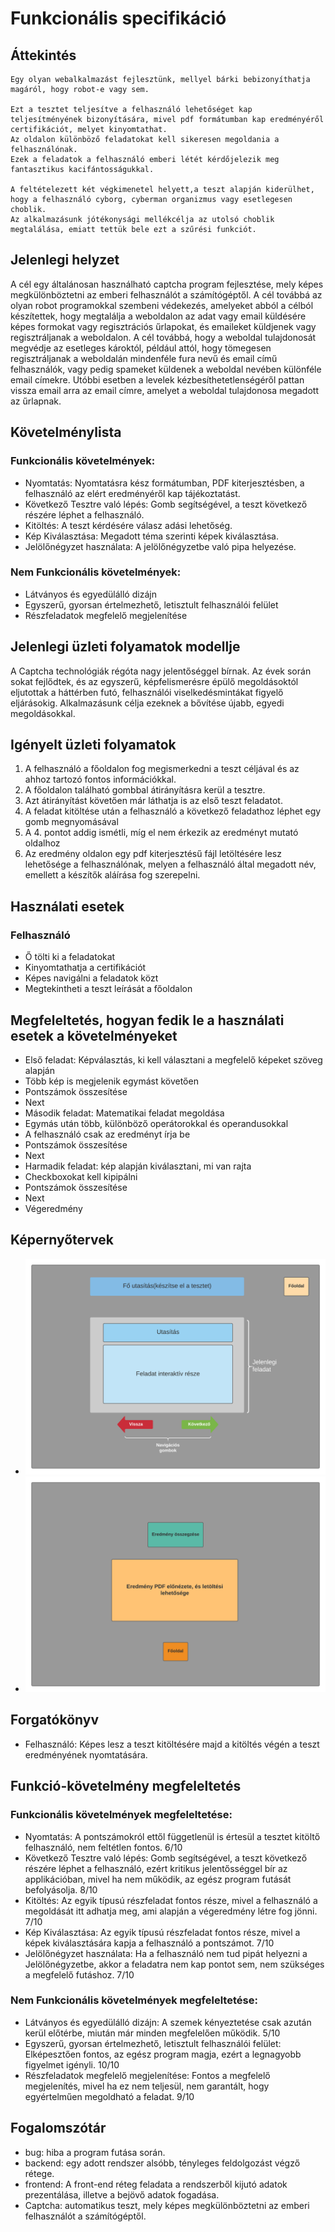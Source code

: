 # Funkcionális specifikáció
##  Áttekintés
    Egy olyan webalkalmazást fejlesztünk, mellyel bárki bebizonyíthatja magáról, hogy robot-e vagy sem. 
    
    Ezt a tesztet teljesítve a felhasználó lehetőséget kap teljesítményének bizonyítására, mivel pdf formátumban kap eredményéről certifikációt, melyet kinyomtathat. 
    Az oldalon különböző feladatokat kell sikeresen megoldania a felhasználónak. 
    Ezek a feladatok a felhasználó emberi létét kérdőjelezik meg fantasztikus kacifántosságukkal. 
    
    A feltételezett két végkimenetel helyett,a teszt alapján kiderülhet, hogy a felhasználó cyborg, cyberman organizmus vagy esetlegesen choblik. 
    Az alkalmazásunk jótékonysági mellékcélja az utolsó choblik megtalálása, emiatt tettük bele ezt a szűrési funkciót.
## Jelenlegi helyzet
A cél egy általánosan használható captcha program fejlesztése, mely képes megkülönböztetni
az emberi felhasználót a számítógéptől. A cél továbbá az olyan robot programokkal szembeni védekezés, 
amelyeket abból a célból készítettek, hogy megtalálja a weboldalon az adat 
vagy email küldésére képes formokat vagy regisztrációs űrlapokat, és emaileket küldjenek vagy regisztráljanak a weboldalon.
A cél továbbá, hogy a weboldal tulajdonosát megvédje az esetleges károktól, például attól, 
hogy tömegesen regisztráljanak a weboldalán mindenféle fura nevű és email című felhasználók, 
vagy pedig spameket küldenek a weboldal nevében különféle email címekre. 
Utóbbi esetben a levelek kézbesíthetetlenségéről pattan vissza email arra az email címre, 
amelyet a weboldal tulajdonosa megadott az űrlapnak.

## Követelménylista
### Funkcionális követelmények:
- Nyomtatás: Nyomtatásra kész formátumban, PDF kiterjesztésben, a felhasználó az elért eredményéről kap tájékoztatást.
- Következő Tesztre való lépés: Gomb segítségével, a teszt következő részére léphet a felhasználó.
- Kitöltés: A teszt kérdésére válasz adási lehetőség.
- Kép Kiválasztása: Megadott téma szerinti képek kiválasztása.
- Jelölőnégyzet használata: A jelölőnégyzetbe való pipa helyezése.

### Nem Funkcionális követelmények:
- Látványos és egyedülálló dizájn
- Egyszerű, gyorsan értelmezhető, letisztult felhasználói felület
- Részfeladatok megfelelő megjelenítése

## Jelenlegi üzleti folyamatok modellje
A Captcha technológiák régóta nagy jelentőséggel bírnak. Az évek során sokat fejlődtek, és az egyszerű, képfelismerésre épülő megoldásoktól eljutottak a 
háttérben futó, felhasználói viselkedésmintákat figyelő eljárásokig. Alkalmazásunk célja ezeknek a bővítése újabb, egyedi megoldásokkal.

## Igényelt üzleti folyamatok
1. A felhasználó a főoldalon fog megismerkedni a teszt céljával és az ahhoz tartozó fontos információkkal.
2. A főoldalon található gombbal átirányításra kerül a tesztre.
3. Azt átirányítást követően már láthatja is az első teszt feladatot.
4. A feladat kitöltése után a felhasználó a következő feladathoz léphet egy gomb megnyomásával
5. A 4. pontot addig ismétli, míg el nem érkezik az eredményt mutató oldalhoz
6. Az eredmény oldalon egy pdf kiterjesztésű fájl letöltésére lesz lehetősége a felhasználónak, melyen a felhasználó által megadott név, emellett a készítők aláírása fog szerepelni.

## Használati esetek
### Felhasználó
- Ő tölti ki a feladatokat
- Kinyomtathatja a certifikációt
- Képes navigálni a feladatok közt
- Megtekintheti a teszt leírását a főoldalon
## Megfeleltetés, hogyan fedik le a használati esetek a követelményeket
- Első feladat: Képválasztás, ki kell választani a megfelelő képeket szöveg alapján
- Több kép is megjelenik egymást követően
- Pontszámok összesítése
- Next
- Második feladat: Matematikai feladat megoldása
- Egymás után több, különböző operátorokkal és operandusokkal
- A felhasználó csak az eredményt írja be
- Pontszámok összesítése
- Next
- Harmadik feladat: kép alapján kiválasztani, mi van rajta
- Checkboxokat kell kipipálni
- Pontszámok összesítése
- Next
- Végeredmény

## Képernyőtervek
- ![Teszt](teszt.png)
- ![Eredmény](eredmeny.png)

## Forgatókönyv
- Felhasználó: Képes lesz a teszt kitöltésére majd a kitöltés végén a teszt eredményének nyomtatására.

## Funkció-követelmény megfeleltetés
### Funkcionális követelmények megfeleltetése:
- Nyomtatás: A pontszámokról ettől függetlenül is értesül a tesztet kitöltő felhasználó, nem feltétlen fontos. 6/10
- Következő Tesztre való lépés: Gomb segítségével, a teszt következő részére léphet a felhasználó, ezért kritikus jelentősséggel bír az applikációban, mivel ha nem működik, az egész program futását befolyásolja. 8/10
- Kitöltés: Az egyik típusú részfeladat fontos része, mivel a felhasználó a megoldását itt adhatja meg, ami alapján a végeredmény létre fog jönni. 7/10
- Kép Kiválasztása: Az egyik típusú részfeladat fontos része, mivel a képek kiválasztására kapja a felhasználó a pontszámot. 7/10
- Jelölőnégyzet használata: Ha a felhasználó nem tud pipát helyezni a Jelölőnégyzetbe, akkor a feladatra nem kap pontot sem, nem szükséges a megfelelő futáshoz. 7/10

### Nem Funkcionális követelmények megfeleltetése:
- Látványos és egyedülálló dizájn: A szemek kényeztetése csak azután kerül előtérbe, miután már minden megfelelően működik. 5/10
- Egyszerű, gyorsan értelmezhető, letisztult felhasználói felület: Elképesztően fontos, az egész program magja, ezért a legnagyobb figyelmet igényli. 10/10
- Részfeladatok megfelelő megjelenítése: Fontos a megfelelő megjelenítés, mivel ha ez nem teljesül, nem garantált, hogy egyértelműen megoldható a feladat. 9/10

## Fogalomszótár
- bug: hiba a program futása során.
- backend: egy adott rendszer alsóbb, tényleges feldolgozást végző rétege.
- frontend: A front-end réteg feladata a rendszerből kijutó adatok prezentálása, illetve a bejövő adatok fogadása.
- Captcha: automatikus teszt, mely képes megkülönböztetni az emberi felhasználót a számítógéptől.
